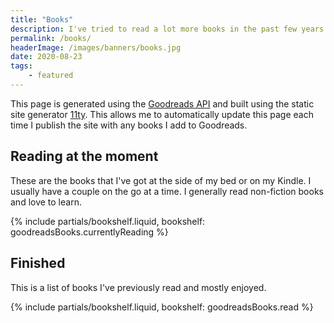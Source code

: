 ```yaml
---
title: "Books"
description: I've tried to read a lot more books in the past few years. This is a look at the books on my bookshelf and those that I'm currently reading.
permalink: /books/
headerImage: /images/banners/books.jpg
date: 2020-08-23
tags:
    - featured
---
```


This page is generated using the [Goodreads API](https://www.goodreads.com/api) and built using the static site generator [11ty](https://www.11ty.dev/). This allows me to automatically update this page each time I publish the site with any books I add to Goodreads.

## Reading at the moment

These are the books that I've got at the side of my bed or on my Kindle. I usually have a couple on the go at a time. I generally read non-fiction books and love to learn.

{% include partials/bookshelf.liquid, bookshelf: goodreadsBooks.currentlyReading %}

## Finished

This is a list of books I've previously read and mostly enjoyed.

{% include partials/bookshelf.liquid, bookshelf: goodreadsBooks.read %}
